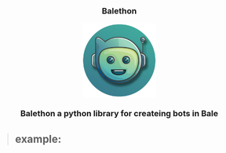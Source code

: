 <h3 align="center"> <b>Balethon</b> </h3>

<p align="center">
   <img align="center" src="Balethon.png" alt="PROFILE" width="150">
</p>

<h3 align="center">Balethon a python library for createing bots in Bale</h3>

> ## example:

